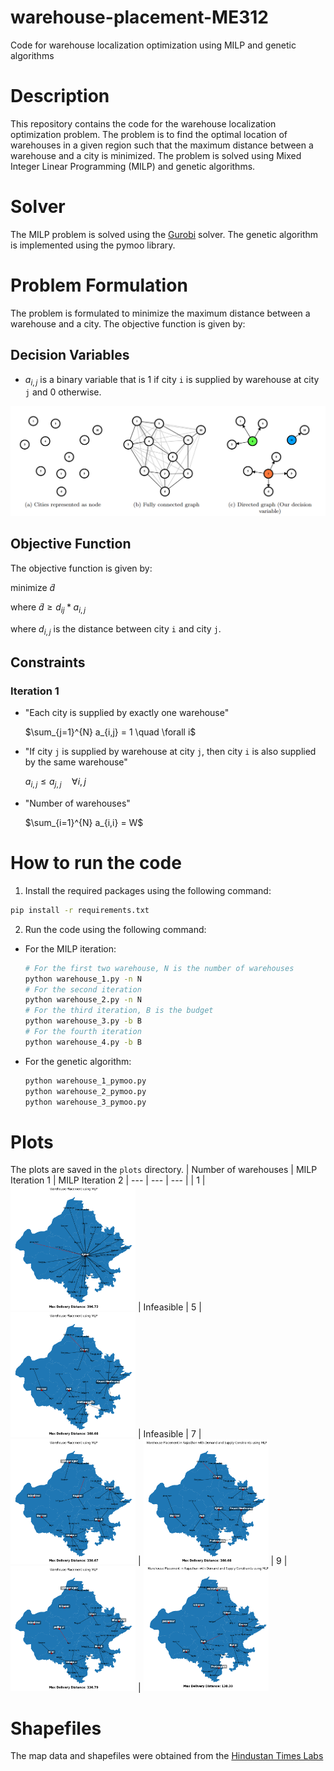 # warehouse-placement-ME312
Code for warehouse localization optimization using MILP and genetic algorithms

# Description
This repository contains the code for the warehouse localization optimization problem. The problem is to find the optimal location of warehouses in a given region such that the maximum distance between a warehouse and a city is minimized. The problem is solved using Mixed Integer Linear Programming (MILP) and genetic algorithms.

# Solver
The MILP problem is solved using the [Gurobi](https://www.gurobi.com/) solver. The genetic algorithm is implemented using the pymoo library.

# Problem Formulation
The problem is formulated to minimize the maximum distance between a warehouse and a city. The objective function is given by:


## Decision Variables
- $a_{i,j}$ is a binary variable that is 1 if city `i` is supplied by warehouse at city `j` and 0 otherwise.

![image](images/nodes.png)

## Objective Function
The objective function is given by:

minimize  $\tilde{d}$

where $\tilde{d} \geq d_{ij} * a_{i,j}$

where $d_{i,j}$ is the distance between city `i` and city `j`. 

## Constraints
### Iteration 1
- "Each city is supplied by exactly one warehouse"

    $\sum_{j=1}^{N} a_{i,j} = 1 \quad \forall i$ 

- "If city `j` is supplied by warehouse at city `j`, then city `i` is also supplied by the same warehouse"

    $a_{i,j} \leq a_{j,j} \quad \forall i,j$

- "Number of warehouses"

    $\sum_{i=1}^{N} a_{i,i} = W$


# How to run the code

1. Install the required packages using the following command:
```bash
pip install -r requirements.txt
```

2. Run the code using the following command:
- For the MILP iteration:
    ```bash
    # For the first two warehouse, N is the number of warehouses
    python warehouse_1.py -n N 
    # For the second iteration
    python warehouse_2.py -n N
    # For the third iteration, B is the budget
    python warehouse_3.py -b B
    # For the fourth iteration
    python warehouse_4.py -b B
    ```
- For the genetic algorithm:
    ```bash
    python warehouse_1_pymoo.py
    python warehouse_2_pymoo.py
    python warehouse_3_pymoo.py
    ```
# Plots
The plots are saved in the `plots` directory.
| Number of warehouses | MILP Iteration 1 | MILP Iteration 2
| --- | --- | --- |
| 1 | <img src="Plots/rajasthan_v1_w1_MLP.png" alt="drawing" style="width:200px;"/> | Infeasible
| 5 | <img src="Plots/rajasthan_v1_w5_MLP.png" alt="drawing" style="width:200px;"/> | Infeasible 
| 7 | <img src="Plots/rajasthan_v1_w7_MLP.png" alt="drawing" style="width:200px;"/> | <img src="Plots/rajasthan_v2_w7_MLP.png" alt="drawing" style="width:200px;"/>
| 9 | <img src="Plots/rajasthan_v1_w9_MLP.png" alt="drawing" style="width:200px;"/> | <img src="Plots/rajasthan_v2_w9_MLP.png" alt="drawing" style="width:200px;"/>

# Shapefiles
The map data and shapefiles were obtained from the [Hindustan Times Labs](
    https://github.com/HindustanTimesLabs/shapefiles/blob/master/state_ut/rajasthan/district/rajasthan_district.zip
)